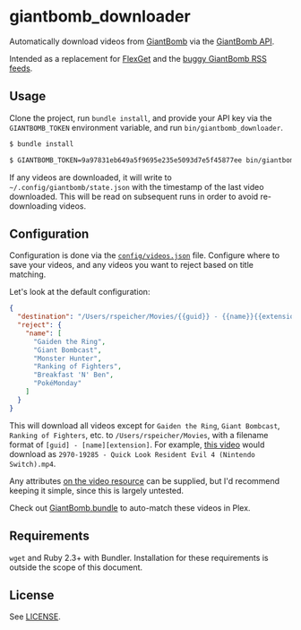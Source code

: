 # giantbomb_downloader

Automatically download videos from [GiantBomb] via the [GiantBomb
API](https://www.giantbomb.com/api/).

Intended as a replacement for [FlexGet](https://flexget.com/) and the [buggy
GiantBomb RSS feeds][rss].

## Usage

Clone the project, run `bundle install`, and provide your API key via the
`GIANTBOMB_TOKEN` environment variable, and run `bin/giantbomb_downloader`.

```sh
$ bundle install

$ GIANTBOMB_TOKEN=9a97831eb649a5f9695e235e5093d7e5f45877ee bin/giantbomb_downloader
```

If any videos are downloaded, it will write to `~/.config/giantbomb/state.json`
with the timestamp of the last video downloaded. This will be read on subsequent
runs in order to avoid re-downloading videos.

## Configuration

Configuration is done via the [`config/videos.json`](./config/videos.json) file.
Configure where to save your videos, and any videos you want to reject based on
title matching.

Let's look at the default configuration:

```json
{
  "destination": "/Users/rspeicher/Movies/{{guid}} - {{name}}{{extension}}",
  "reject": {
    "name": [
      "Gaiden the Ring",
      "Giant Bombcast",
      "Monster Hunter",
      "Ranking of Fighters",
      "Breakfast 'N' Ben",
      "PokéMonday"
    ]
  }
}
```

This will download all videos except for `Gaiden the Ring`, `Giant Bombcast`,
`Ranking of Fighters`, etc. to `/Users/rspeicher/Movies`, with a filename
format of `[guid] - [name][extension]`. For example, [this video][video] would
download as `2970-19285 - Quick Look Resident Evil 4 (Nintendo Switch).mp4`.

Any attributes [on the video
resource](https://www.giantbomb.com/api/documentation/#toc-0-48) can be
supplied, but I'd recommend keeping it simple, since this is largely untested.

Check out [GiantBomb.bundle](https://github.com/rspeicher/GiantBomb.bundle) to
auto-match these videos in Plex.

## Requirements

`wget` and Ruby 2.3+ with Bundler. Installation for these requirements is
outside the scope of this document.

## License

See [LICENSE](./LICENSE).

[GiantBomb]: https://www.giantbomb.com/
[rss]: https://www.giantbomb.com/forums/api-developers-3017/rss-feeds-seem-to-show-different-video-ids-than-th-1859037/
[video]: https://www.giantbomb.com/shows/resident-evil-4-nintendo-switch/2970-19285/free-video
